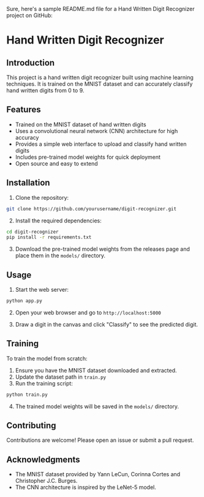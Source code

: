 Sure, here's a sample README.md file for a Hand Written Digit Recognizer project on GitHub:

# Hand Written Digit Recognizer

## Introduction
This project is a hand written digit recognizer built using machine learning techniques. It is trained on the MNIST dataset and can accurately classify hand written digits from 0 to 9.

## Features
- Trained on the MNIST dataset of hand written digits
- Uses a convolutional neural network (CNN) architecture for high accuracy
- Provides a simple web interface to upload and classify hand written digits
- Includes pre-trained model weights for quick deployment
- Open source and easy to extend

## Installation
1. Clone the repository:
```bash
git clone https://github.com/yourusername/digit-recognizer.git
```

2. Install the required dependencies:
```bash
cd digit-recognizer
pip install -r requirements.txt
```

3. Download the pre-trained model weights from the releases page and place them in the `models/` directory.

## Usage
1. Start the web server:
```bash
python app.py
```

2. Open your web browser and go to `http://localhost:5000`

3. Draw a digit in the canvas and click "Classify" to see the predicted digit.

## Training
To train the model from scratch:
1. Ensure you have the MNIST dataset downloaded and extracted.
2. Update the dataset path in `train.py`
3. Run the training script:
```bash
python train.py
```
4. The trained model weights will be saved in the `models/` directory.

## Contributing
Contributions are welcome! Please open an issue or submit a pull request.

## Acknowledgments
- The MNIST dataset provided by Yann LeCun, Corinna Cortes and Christopher J.C. Burges.
- The CNN architecture is inspired by the LeNet-5 model.
